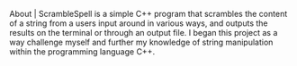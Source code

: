 About | 
ScrambleSpell is a simple C++ program that scrambles the content of a string from a users input around in various ways, and outputs the results on the terminal or through an output file. I began this project as a way challenge myself and further my knowledge of string manipulation within the programming language C++.
